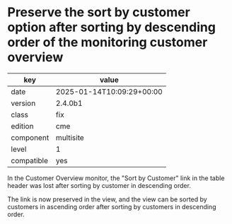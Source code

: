 [//]: # (werk v2)
# Preserve the sort by customer option after sorting by descending order of the monitoring customer overview

key        | value
---------- | ---
date       | 2025-01-14T10:09:29+00:00
version    | 2.4.0b1
class      | fix
edition    | cme
component  | multisite
level      | 1
compatible | yes

In the Customer Overview monitor, the "Sort by Customer" link in the table header was lost after sorting by customer in descending order.

The link is now preserved in the view, and the view can be sorted by customers in ascending order after sorting by customers in descending order.
